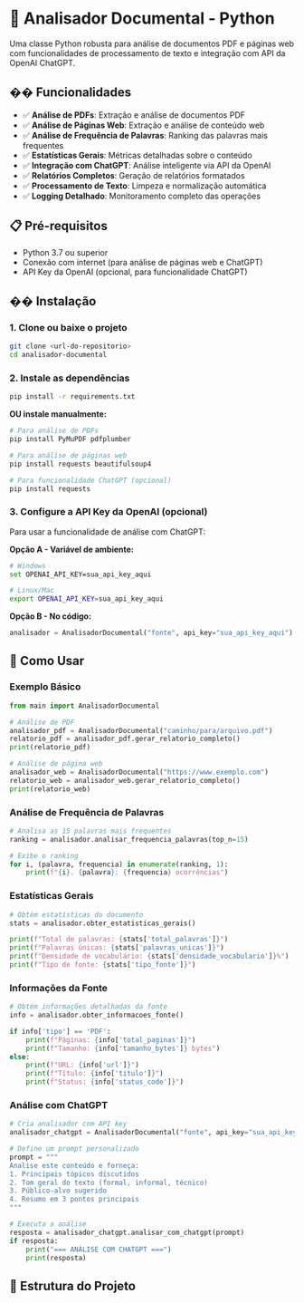 # 📄 Analisador Documental - Python

Uma classe Python robusta para análise de documentos PDF e páginas web com funcionalidades de processamento de texto e integração com API da OpenAI ChatGPT.

## �� Funcionalidades

- ✅ **Análise de PDFs**: Extração e análise de documentos PDF
- ✅ **Análise de Páginas Web**: Extração e análise de conteúdo web
- ✅ **Análise de Frequência de Palavras**: Ranking das palavras mais frequentes
- ✅ **Estatísticas Gerais**: Métricas detalhadas sobre o conteúdo
- ✅ **Integração com ChatGPT**: Análise inteligente via API da OpenAI
- ✅ **Relatórios Completos**: Geração de relatórios formatados
- ✅ **Processamento de Texto**: Limpeza e normalização automática
- ✅ **Logging Detalhado**: Monitoramento completo das operações

## 📋 Pré-requisitos

- Python 3.7 ou superior
- Conexão com internet (para análise de páginas web e ChatGPT)
- API Key da OpenAI (opcional, para funcionalidade ChatGPT)

## �� Instalação

### 1. Clone ou baixe o projeto
```bash
git clone <url-do-repositorio>
cd analisador-documental
```

### 2. Instale as dependências
```bash
pip install -r requirements.txt
```

**OU instale manualmente:**
```bash
# Para análise de PDFs
pip install PyMuPDF pdfplumber

# Para análise de páginas web
pip install requests beautifulsoup4

# Para funcionalidade ChatGPT (opcional)
pip install requests
```

### 3. Configure a API Key da OpenAI (opcional)
Para usar a funcionalidade de análise com ChatGPT:

**Opção A - Variável de ambiente:**
```bash
# Windows
set OPENAI_API_KEY=sua_api_key_aqui

# Linux/Mac
export OPENAI_API_KEY=sua_api_key_aqui
```

**Opção B - No código:**
```python
analisador = AnalisadorDocumental("fonte", api_key="sua_api_key_aqui")
```

## 📖 Como Usar

### Exemplo Básico

```python
from main import AnalisadorDocumental

# Análise de PDF
analisador_pdf = AnalisadorDocumental("caminho/para/arquivo.pdf")
relatorio_pdf = analisador_pdf.gerar_relatorio_completo()
print(relatorio_pdf)

# Análise de página web
analisador_web = AnalisadorDocumental("https://www.exemplo.com")
relatorio_web = analisador_web.gerar_relatorio_completo()
print(relatorio_web)
```

### Análise de Frequência de Palavras

```python
# Analisa as 15 palavras mais frequentes
ranking = analisador.analisar_frequencia_palavras(top_n=15)

# Exibe o ranking
for i, (palavra, frequencia) in enumerate(ranking, 1):
    print(f"{i}. {palavra}: {frequencia} ocorrências")
```

### Estatísticas Gerais

```python
# Obtém estatísticas do documento
stats = analisador.obter_estatisticas_gerais()

print(f"Total de palavras: {stats['total_palavras']}")
print(f"Palavras únicas: {stats['palavras_unicas']}")
print(f"Densidade de vocabulário: {stats['densidade_vocabulario']}%")
print(f"Tipo de fonte: {stats['tipo_fonte']}")
```

### Informações da Fonte

```python
# Obtém informações detalhadas da fonte
info = analisador.obter_informacoes_fonte()

if info['tipo'] == 'PDF':
    print(f"Páginas: {info['total_paginas']}")
    print(f"Tamanho: {info['tamanho_bytes']} bytes")
else:
    print(f"URL: {info['url']}")
    print(f"Título: {info['titulo']}")
    print(f"Status: {info['status_code']}")
```

### Análise com ChatGPT

```python
# Cria analisador com API key
analisador_chatgpt = AnalisadorDocumental("fonte", api_key="sua_api_key")

# Define um prompt personalizado
prompt = """
Analise este conteúdo e forneça:
1. Principais tópicos discutidos
2. Tom geral do texto (formal, informal, técnico)
3. Público-alvo sugerido
4. Resumo em 3 pontos principais
"""

# Executa a análise
resposta = analisador_chatgpt.analisar_com_chatgpt(prompt)
if resposta:
    print("=== ANÁLISE COM CHATGPT ===")
    print(resposta)
```

## 📁 Estrutura do Projeto
